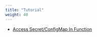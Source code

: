 ```yaml
---
title: "Tutorial"
weight: 40
---
```


* [Access Secret/ConfigMap In Function](./access-secret-cfgmap-in-function)
